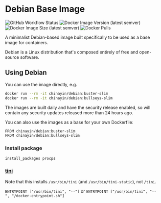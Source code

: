 Debian Base Image
=================

![GitHub Workflow Status](https://img.shields.io/github/workflow/status/chinayin-docker/debian/Docker%20Image%20CI)
![Docker Image Version (latest semver)](https://img.shields.io/docker/v/chinayin/debian?sort=semver)
![Docker Image Size (latest semver)](https://img.shields.io/docker/image-size/chinayin/debian?sort=semver)
![Docker Pulls](https://img.shields.io/docker/pulls/chinayin/debian)

A minimalist Debian-based image built specifically to be used as a base image for containers.

Debian is a Linux distribution that's composed entirely of free and open-source software.

Using Debian
------------

You can use the image directly, e.g.

```bash
docker run --rm -it chinayin/debian:buster-slim
docker run --rm -it chinayin/debian:bullseys-slim
```

The images are built daily and have the security release enabled, so will contain any security updates released more
than 24 hours ago.

You can also use the images as a base for your own Dockerfile:

```bash
FROM chinayin/debian:buster-slim
FROM chinayin/debian:bullseys-slim
```

### Install package

```bash
install_packages procps
```

### [tini](https://github.com/krallin/tini)

Note that this installs `/usr/bin/tini` (and `/usr/bin/tini-static`), not `/tini`.

`ENTRYPOINT ["/usr/bin/tini", "--"]` or `ENTRYPOINT ["/usr/bin/tini", "--", "/docker-entrypoint.sh"]`
